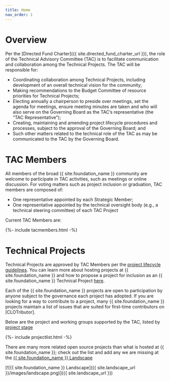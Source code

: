 ```yaml
---
title: Home
nav_order: 1
---
```


# Overview

Per the [Directed Fund Charter]({{ site.directed_fund_charter_url }}), the role of the Technical Advisory Committee (TAC) is to facilitate communication and collaboration among the Technical Projects. The TAC will be responsible for:

- Coordinating collaboration among Technical Projects, including development of an overall technical vision for the community;
- Making recommendations to the Budget Committee of resource priorities for Technical Projects;
- Electing annually a chairperson to preside over meetings, set the agenda for meetings, ensure meeting minutes are taken and who will also serve on the Governing Board as the TAC’s representative (the “TAC Representative”);
- Creating, maintaining and amending project lifecycle procedures and processes, subject to the approval of the Governing Board; and
- Such other matters related to the technical role of the TAC as may be communicated to the TAC by the Governing Board.

# TAC Members

All members of the broad {{ site.foundation_name }} community are welcome to participate in TAC activities, such as meetings or online discussion. For voting matters such as project inclusion or graduation, TAC members are composed of:

* One representative appointed by each Strategic Member;
* One representative appointed by the technical oversight body (e.g., a technical steering committee) of each TAC Project

Current TAC Members are:

{%- include tacmembers.html -%}

# Technical Projects 

Technical Projects are approved by TAC Members per the [project lifecycle guidelines](process/lifecycle). You can learn more about hosting projects at {{ site.foundation_name }} and how to propose a project for inclusion as an {{ site.foundation_name }} Technical Project [here](process/start_project).

Each of the {{ site.foundation_name }} projects are open to participation by anyone subject to the governance each project has adopted. If you are looking for a way to contribute to a project, many {{ site.foundation_name }} projects maintain a list of issues that are suited for first-time contributors on [CLOTributor].

Below are the project and working groups supported by the TAC, listed by [project stage](process/lifecycle)

{%- include projectlist.html -%}

There are many more related open source projects than what is hosted at {{ site.foundation_name }}; check out the list and add any we are missing at the [{{ site.foundation_name }} Landscape](https://landscape.aswf.io)

[![{{ site.foundation_name }} Landscape]({{ site.landscape_url }}/images/landscape.png)]({{ site.landscape_url }})
